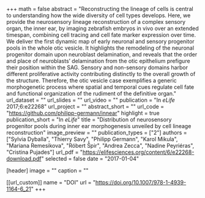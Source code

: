 +++
math = false
abstract = "Reconstructing the lineage of cells is central to understanding how the wide diversity of cell types develops. Here, we provide the neurosensory lineage reconstruction of a complex sensory organ, the inner ear, by imaging zebrafish embryos in vivo over an extended timespan, combining cell tracing and cell fate marker expression over time. We deliver the first dynamic map of early neuronal and sensory progenitor pools in the whole otic vesicle. It highlights the remodeling of the neuronal progenitor domain upon neuroblast delamination, and reveals that the order and place of neuroblasts’ delamination from the otic epithelium prefigure their position within the SAG. Sensory and non-sensory domains harbor different proliferative activity contributing distinctly to the overall growth of the structure. Therefore, the otic vesicle case exemplifies a generic morphogenetic process where spatial and temporal cues regulate cell fate and functional organization of the rudiment of the definitive organ."
url_dataset = ""
url_slides = ""
url_video = ""
publication = "In *eLife* 2017;6:e22268"
url_project = ""
abstract_short = ""
url_code = "https://github.com/philipp-germann/innear"
highlight = true
publication_short = "In *eLife*"
title = "Distribution of neurosensory progenitor pools during inner ear morphogenesis unveiled by cell lineage reconstruction"
image_preview = ""
publication_types = ["2"]
authors = ["Sylvia Dyballa", "Thierry Savy", "Philipp Germann", "Karol Mikula", "Mariana Remesikova", "Róbert Špir", "Andrea Zecca", "Nadine Peyriéras", "Cristina Pujades"]
url_pdf = "https://elifesciences.org/content/6/e22268-download.pdf"
selected = false
date = "2017-01-04"

[header]
  image = ""
  caption = ""

[[url_custom]]
  name = "DOI"
  url = "https://doi.org/10.1007/978-1-4939-1164-6_21"
+++
